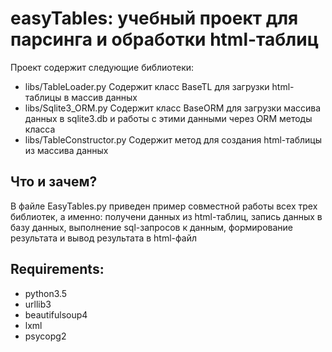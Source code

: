  easyTables: учебный проект для парсинга и обработки html-таблиц
 =================
 Проект содержит следующие библиотеки:
 * libs/TableLoader.py   Содержит класс BaseTL для загрузки html-таблицы в массив данных
 * libs/Sqlite3_ORM.py   Содержит класс BaseORM для загрузки массива данных в sqlite3.db и работы с этими данными через ORM методы класса
 * libs/TableConstructor.py Содержит метод для создания html-таблицы из массива данных 
 
 Что и зачем?
 ----------------
 В файле EasyTables.py приведен пример совместной работы всех трех библиотек, а именно:
 получени данных из html-таблиц, запись данных в базу данных, выполнение sql-запросов к данным, формирование результата
 и вывод результата в html-файл
 
 Requirements:
 -----------------
 * python3.5
 * urllib3
 * beautifulsoup4
 * lxml
 * psycopg2
